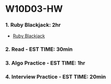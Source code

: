 # W10D03-HW

### 1. Ruby Blackjack: 2hr
- [Ruby Blackjack](https://git.generalassemb.ly/SEIR-526/ruby-blackjack)

### 2. Read - EST TIME: 30min

### 3. Algo Practice - EST TIME: 1hr

### 4.  Interview Practice - EST TIME: 20min
